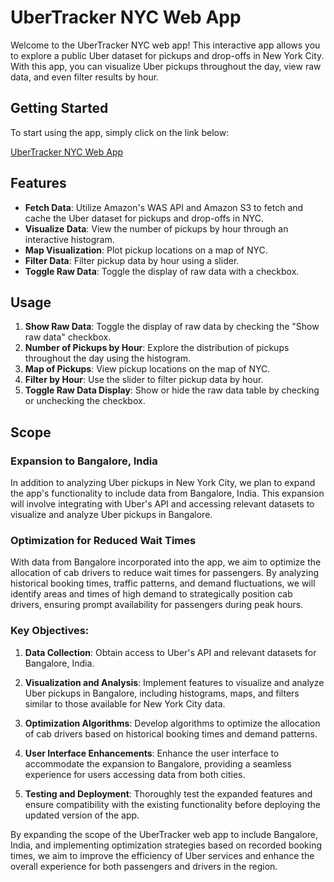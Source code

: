 # UberTracker NYC Web App

Welcome to the UberTracker NYC web app! This interactive app allows you to explore a public Uber dataset for pickups and drop-offs in New York City. With this app, you can visualize Uber pickups throughout the day, view raw data, and even filter results by hour.

## Getting Started

To start using the app, simply click on the link below:

[UberTracker NYC Web App](https://ubertracking.streamlit.app)

## Features

- **Fetch Data**: Utilize Amazon's WAS API and Amazon S3 to fetch and cache the Uber dataset for pickups and drop-offs in NYC.
- **Visualize Data**: View the number of pickups by hour through an interactive histogram.
- **Map Visualization**: Plot pickup locations on a map of NYC.
- **Filter Data**: Filter pickup data by hour using a slider.
- **Toggle Raw Data**: Toggle the display of raw data with a checkbox.

## Usage

1. **Show Raw Data**: Toggle the display of raw data by checking the "Show raw data" checkbox.
2. **Number of Pickups by Hour**: Explore the distribution of pickups throughout the day using the histogram.
3. **Map of Pickups**: View pickup locations on the map of NYC.
4. **Filter by Hour**: Use the slider to filter pickup data by hour.
5. **Toggle Raw Data Display**: Show or hide the raw data table by checking or unchecking the checkbox.

## Scope

### Expansion to Bangalore, India

In addition to analyzing Uber pickups in New York City, we plan to expand the app's functionality to include data from Bangalore, India. This expansion will involve integrating with Uber's API and accessing relevant datasets to visualize and analyze Uber pickups in Bangalore.

### Optimization for Reduced Wait Times

With data from Bangalore incorporated into the app, we aim to optimize the allocation of cab drivers to reduce wait times for passengers. By analyzing historical booking times, traffic patterns, and demand fluctuations, we will identify areas and times of high demand to strategically position cab drivers, ensuring prompt availability for passengers during peak hours.

### Key Objectives:

1. **Data Collection**: Obtain access to Uber's API and relevant datasets for Bangalore, India.
   
2. **Visualization and Analysis**: Implement features to visualize and analyze Uber pickups in Bangalore, including histograms, maps, and filters similar to those available for New York City data.

3. **Optimization Algorithms**: Develop algorithms to optimize the allocation of cab drivers based on historical booking times and demand patterns.

4. **User Interface Enhancements**: Enhance the user interface to accommodate the expansion to Bangalore, providing a seamless experience for users accessing data from both cities.

5. **Testing and Deployment**: Thoroughly test the expanded features and ensure compatibility with the existing functionality before deploying the updated version of the app.

By expanding the scope of the UberTracker web app to include Bangalore, India, and implementing optimization strategies based on recorded booking times, we aim to improve the efficiency of Uber services and enhance the overall experience for both passengers and drivers in the region.

